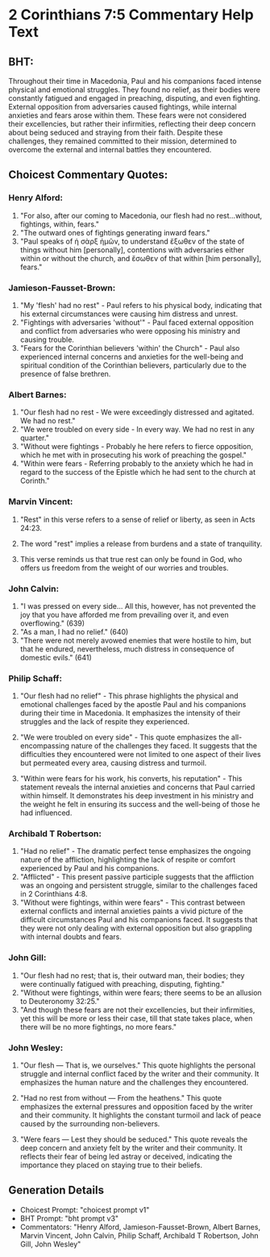 # 2 Corinthians 7:5 Commentary Help Text

## BHT:
Throughout their time in Macedonia, Paul and his companions faced intense physical and emotional struggles. They found no relief, as their bodies were constantly fatigued and engaged in preaching, disputing, and even fighting. External opposition from adversaries caused fightings, while internal anxieties and fears arose within them. These fears were not considered their excellencies, but rather their infirmities, reflecting their deep concern about being seduced and straying from their faith. Despite these challenges, they remained committed to their mission, determined to overcome the external and internal battles they encountered.

## Choicest Commentary Quotes:
### Henry Alford:
1. "For also, after our coming to Macedonia, our flesh had no rest...without, fightings, within, fears." 
2. "The outward ones of fightings generating inward fears."
3. "Paul speaks of ἡ σὰρξ ἡμῶν, to understand ἔξωθεν of the state of things without him [personally], contentions with adversaries either within or without the church, and ἔσωθεν of that within [him personally], fears."

### Jamieson-Fausset-Brown:
1. "My 'flesh' had no rest" - Paul refers to his physical body, indicating that his external circumstances were causing him distress and unrest.
2. "Fightings with adversaries 'without'" - Paul faced external opposition and conflict from adversaries who were opposing his ministry and causing trouble.
3. "Fears for the Corinthian believers 'within' the Church" - Paul also experienced internal concerns and anxieties for the well-being and spiritual condition of the Corinthian believers, particularly due to the presence of false brethren.

### Albert Barnes:
1. "Our flesh had no rest - We were exceedingly distressed and agitated. We had no rest."
2. "We were troubled on every side - In every way. We had no rest in any quarter."
3. "Without were fightings - Probably he here refers to fierce opposition, which he met with in prosecuting his work of preaching the gospel."
4. "Within were fears - Referring probably to the anxiety which he had in regard to the success of the Epistle which he had sent to the church at Corinth."

### Marvin Vincent:
1. "Rest" in this verse refers to a sense of relief or liberty, as seen in Acts 24:23. 

2. The word "rest" implies a release from burdens and a state of tranquility. 

3. This verse reminds us that true rest can only be found in God, who offers us freedom from the weight of our worries and troubles.

### John Calvin:
1. "I was pressed on every side... All this, however, has not prevented the joy that you have afforded me from prevailing over it, and even overflowing." (639)
2. "As a man, I had no relief." (640)
3. "There were not merely avowed enemies that were hostile to him, but that he endured, nevertheless, much distress in consequence of domestic evils." (641)

### Philip Schaff:
1. "Our flesh had no relief" - This phrase highlights the physical and emotional challenges faced by the apostle Paul and his companions during their time in Macedonia. It emphasizes the intensity of their struggles and the lack of respite they experienced.

2. "We were troubled on every side" - This quote emphasizes the all-encompassing nature of the challenges they faced. It suggests that the difficulties they encountered were not limited to one aspect of their lives but permeated every area, causing distress and turmoil.

3. "Within were fears for his work, his converts, his reputation" - This statement reveals the internal anxieties and concerns that Paul carried within himself. It demonstrates his deep investment in his ministry and the weight he felt in ensuring its success and the well-being of those he had influenced.

### Archibald T Robertson:
1. "Had no relief" - The dramatic perfect tense emphasizes the ongoing nature of the affliction, highlighting the lack of respite or comfort experienced by Paul and his companions.
2. "Afflicted" - This present passive participle suggests that the affliction was an ongoing and persistent struggle, similar to the challenges faced in 2 Corinthians 4:8.
3. "Without were fightings, within were fears" - This contrast between external conflicts and internal anxieties paints a vivid picture of the difficult circumstances Paul and his companions faced. It suggests that they were not only dealing with external opposition but also grappling with internal doubts and fears.

### John Gill:
1. "Our flesh had no rest; that is, their outward man, their bodies; they were continually fatigued with preaching, disputing, fighting." 
2. "Without were fightings, within were fears; there seems to be an allusion to Deuteronomy 32:25." 
3. "And though these fears are not their excellencies, but their infirmities, yet this will be more or less their case, till that state takes place, when there will be no more fightings, no more fears."

### John Wesley:
1. "Our flesh — That is, we ourselves." This quote highlights the personal struggle and internal conflict faced by the writer and their community. It emphasizes the human nature and the challenges they encountered.

2. "Had no rest from without — From the heathens." This quote emphasizes the external pressures and opposition faced by the writer and their community. It highlights the constant turmoil and lack of peace caused by the surrounding non-believers.

3. "Were fears — Lest they should be seduced." This quote reveals the deep concern and anxiety felt by the writer and their community. It reflects their fear of being led astray or deceived, indicating the importance they placed on staying true to their beliefs.


## Generation Details
- Choicest Prompt: "choicest prompt v1"
- BHT Prompt: "bht prompt v3"
- Commentators: "Henry Alford, Jamieson-Fausset-Brown, Albert Barnes, Marvin Vincent, John Calvin, Philip Schaff, Archibald T Robertson, John Gill, John Wesley"

